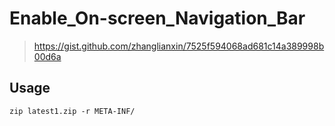 # Enable_On-screen_Navigation_Bar

> https://gist.github.com/zhanglianxin/7525f594068ad681c14a389998b00d6a

## Usage

```shell
zip latest1.zip -r META-INF/
```
